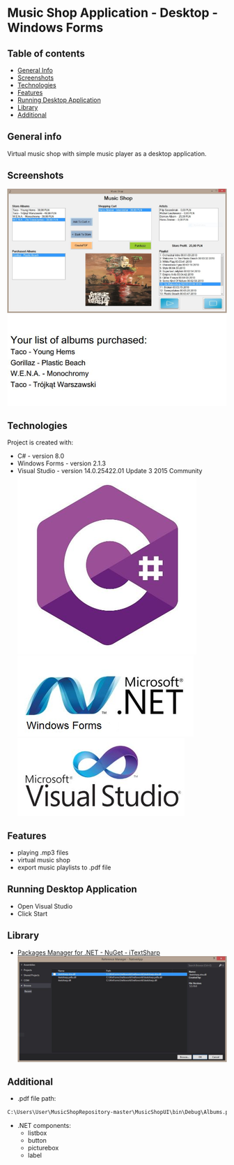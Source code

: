 # Music Shop Application - Desktop - Windows Forms

## Table of contents
* [General Info](#general-info)
* [Screenshots](#screenshots)
* [Technologies](#technologies)
* [Features](#features)
* [Running Desktop Application](#running-desktop-application)
* [Library](#library)
* [Additional](#additional)

## General info
Virtual music shop with simple music player as a desktop application.

## Screenshots
![musicShopPicture](./Images/musicShop.jpg)
![musicShopPicture2](./Images/musicShopPdf.jpg)


## Technologies
Project is created with:
* C# - version 8.0
* Windows Forms - version 2.1.3
* Visual Studio - version 14.0.25422.01 Update 3 2015 Community
![csharp](./Images/csharp.jpg)
![wfPicture](./Images/wfPicture.jpg)
![vsPicture](./Images/vsPicture.jpg)

## Features
* playing .mp3 files
* virtual music shop
* export music playlists to .pdf file

## Running Desktop Application
* Open Visual Studio
* Click Start

## Library
* [Packages Manager for .NET - NuGet - iTextSharp](https://www.nuget.org/packages/iTextSharp/5.5.13.1)
![itextSharpPicture3](./Images/itextsharp.jpg)

## Additional
* .pdf file path:
```sh
C:\Users\User\MusicShopRepository-master\MusicShopUI\bin\Debug\Albums.pdf
```
* .NET components:
  * listbox
  * button
  * picturebox
  * label
